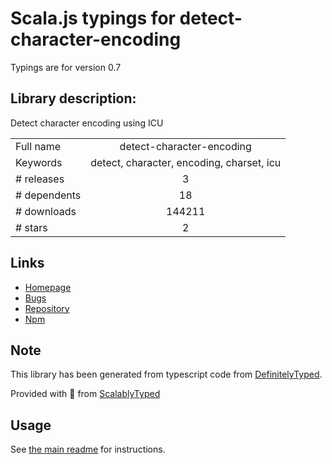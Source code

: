 
# Scala.js typings for detect-character-encoding

Typings are for version 0.7

## Library description:
Detect character encoding using ICU

|                    |                 |
| ------------------ | :-------------: |
| Full name          | detect-character-encoding |
| Keywords           | detect, character, encoding, charset, icu |
| # releases         | 3 |
| # dependents       | 18 |
| # downloads        | 144211 |
| # stars            | 2 |

## Links
- [Homepage](https://github.com/sonicdoe/detect-character-encoding#readme)
- [Bugs](https://github.com/sonicdoe/detect-character-encoding/issues)
- [Repository](https://github.com/sonicdoe/detect-character-encoding)
- [Npm](https://www.npmjs.com/package/detect-character-encoding)
    


## Note
This library has been generated from typescript code from [DefinitelyTyped](https://definitelytyped.org).

Provided with :purple_heart: from [ScalablyTyped](https://github.com/oyvindberg/ScalablyTyped)

## Usage
See [the main readme](../../readme.md) for instructions.


